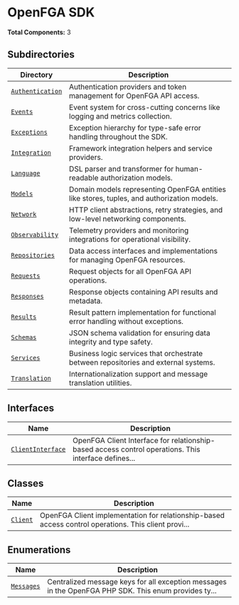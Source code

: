 # OpenFGA SDK

**Total Components:** 3

## Subdirectories

| Directory | Description |
|-----------|-------------|
| [`Authentication`](./Authentication/README.md) | Authentication providers and token management for OpenFGA API access. |
| [`Events`](./Events/README.md) | Event system for cross-cutting concerns like logging and metrics collection. |
| [`Exceptions`](./Exceptions/README.md) | Exception hierarchy for type-safe error handling throughout the SDK. |
| [`Integration`](./Integration/README.md) | Framework integration helpers and service providers. |
| [`Language`](./Language/README.md) | DSL parser and transformer for human-readable authorization models. |
| [`Models`](./Models/README.md) | Domain models representing OpenFGA entities like stores, tuples, and authorization models. |
| [`Network`](./Network/README.md) | HTTP client abstractions, retry strategies, and low-level networking components. |
| [`Observability`](./Observability/README.md) | Telemetry providers and monitoring integrations for operational visibility. |
| [`Repositories`](./Repositories/README.md) | Data access interfaces and implementations for managing OpenFGA resources. |
| [`Requests`](./Requests/README.md) | Request objects for all OpenFGA API operations. |
| [`Responses`](./Responses/README.md) | Response objects containing API results and metadata. |
| [`Results`](./Results/README.md) | Result pattern implementation for functional error handling without exceptions. |
| [`Schemas`](./Schemas/README.md) | JSON schema validation for ensuring data integrity and type safety. |
| [`Services`](./Services/README.md) | Business logic services that orchestrate between repositories and external systems. |
| [`Translation`](./Translation/README.md) | Internationalization support and message translation utilities. |

## Interfaces

| Name | Description |
|------|-------------|
| [`ClientInterface`](./ClientInterface.md) | OpenFGA Client Interface for relationship-based access control operations. This interface defines... |

## Classes

| Name | Description |
|------|-------------|
| [`Client`](./Client.md) | OpenFGA Client implementation for relationship-based access control operations. This client provi... |

## Enumerations

| Name | Description |
|------|-------------|
| [`Messages`](./Messages.md) | Centralized message keys for all exception messages in the OpenFGA PHP SDK. This enum provides ty... |

